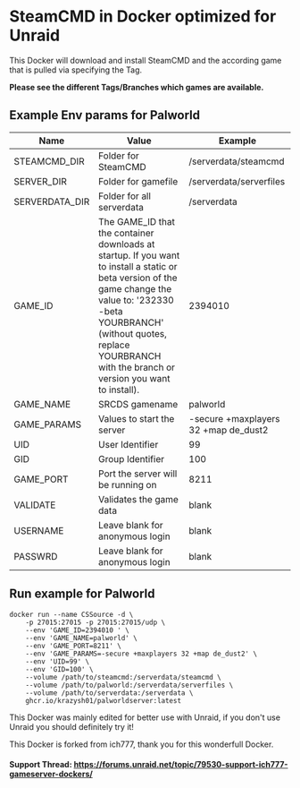# SteamCMD in Docker optimized for Unraid
This Docker will download and install SteamCMD and the according game that is pulled via specifying the Tag.

**Please see the different Tags/Branches which games are available.**

## Example Env params for Palworld
| Name | Value | Example |
| --- | --- | --- |
| STEAMCMD_DIR | Folder for SteamCMD | /serverdata/steamcmd |
| SERVER_DIR | Folder for gamefile | /serverdata/serverfiles |
| SERVERDATA_DIR | Folder for all serverdata | /serverdata |
| GAME_ID | The GAME_ID that the container downloads at startup. If you want to install a static or beta version of the game change the value to: '232330 -beta YOURBRANCH' (without quotes, replace YOURBRANCH with the branch or version you want to install). | 2394010 |
| GAME_NAME | SRCDS gamename | palworld |
| GAME_PARAMS | Values to start the server | -secure +maxplayers 32 +map de_dust2 |
| UID | User Identifier | 99 |
| GID | Group Identifier | 100 |
| GAME_PORT | Port the server will be running on | 8211 |
| VALIDATE | Validates the game data | blank |
| USERNAME | Leave blank for anonymous login | blank |
| PASSWRD | Leave blank for anonymous login | blank |

## Run example for Palworld
```
docker run --name CSSource -d \
	-p 27015:27015 -p 27015:27015/udp \
	--env 'GAME_ID=2394010 ' \
	--env 'GAME_NAME=palworld' \
	--env 'GAME_PORT=8211' \
	--env 'GAME_PARAMS=-secure +maxplayers 32 +map de_dust2' \
	--env 'UID=99' \
	--env 'GID=100' \
	--volume /path/to/steamcmd:/serverdata/steamcmd \
	--volume /path/to/palworld:/serverdata/serverfiles \
	--volume /path/to/serverdata:/serverdata \
	ghcr.io/krazysh01/palworldserver:latest
```

This Docker was mainly edited for better use with Unraid, if you don't use Unraid you should definitely try it!

This Docker is forked from ich777, thank you for this wonderfull Docker.

#### Support Thread: https://forums.unraid.net/topic/79530-support-ich777-gameserver-dockers/
